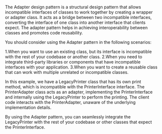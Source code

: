 The Adapter design pattern is a structural design pattern that allows incompatible interfaces of classes to work
together by creating a wrapper or adapter class. It acts as a bridge between two incompatible interfaces, converting the
interface of one class into another interface that clients expect. The adapter pattern helps in achieving
interoperability between classes and promotes code reusability.

You should consider using the Adapter pattern in the following scenarios:

1.When you want to use an existing class, but its interface is incompatible with the rest of your codebase or another
class.
2.When you need to integrate third-party libraries or components that have incompatible interfaces with your application.
3.When you want to create a reusable class that can work with multiple unrelated or incompatible classes.

In this example, we have a LegacyPrinter class that has its own print method, which is incompatible with the
PrinterInterface interface. The PrinterAdapter class acts as an adapter, implementing the PrinterInterface and
internally using the LegacyPrinter to perform the printing. The client code interacts with the PrinterAdapter, unaware
of the underlying implementation details.

By using the Adapter pattern, you can seamlessly integrate the LegacyPrinter with the rest of your codebase or other
classes that expect the PrinterInterface.